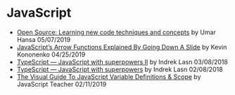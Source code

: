 # JavaScript  
- [Open Source: Learning new code techniques and concepts](https://umaar.com/dev-tips/200-learning-from-open-source/) by Umar Hansa 05/07/2019
- [JavaScript’s Arrow Functions Explained By Going Down A Slide](https://www.codementor.io/kevinkononenko/javascript-s-arrow-functions-explained-by-going-down-a-slide-u3ngt0u9o) by Kevin Kononenko 04/25/2019  
- [TypeScript — JavaScript with superpowers II](https://medium.com/cleversonder/typescript-javascript-with-superpowers-part-ii-69a6bd2c6842) by Indrek Lasn 03/08/2018  
- [TypeScript — JavaScript with superpowers](https://www.strilliant.com/2018/02/28/typescript-%E2%80%94-javascript-with-superpowers-%E2%80%93-freecodecamp-org/) by Indrek Lasn 02/08/2018  
- [The Visual Guide To JavaScript Variable Definitions & Scope](https://medium.com/@js_tut/the-visual-guide-to-javascript-variable-definitions-scope-abfb86edad) by JavaScript Teacher 02/11/2019
